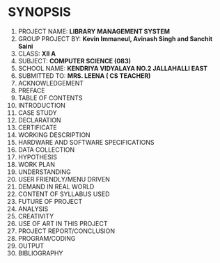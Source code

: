 # SYNOPSIS

1.  PROJECT NAME: **LIBRARY MANAGEMENT SYSTEM**
2.  GROUP PROJECT BY: **Kevin Immaneul, Avinash Singh and Sanchit Saini**
3. CLASS: **XII A**
4. SUBJECT: **COMPUTER SCIENCE (083)**
5. SCHOOL NAME: **KENDRIYA VIDYALAYA NO.2 JALLAHALLI EAST**
6. SUBMITTED TO: **MRS. LEENA ( CS TEACHER)**
7. ACKNOWLEDGEMENT
8. PREFACE
9. TABLE OF CONTENTS
10. INTRODUCTION
11.  CASE STUDY
12.  DECLARATION
13.  CERTIFICATE
14. WORKING DESCRIPTION
15. HARDWARE AND SOFTWARE SPECIFICATIONS
16. DATA COLLECTION
17. HYPOTHESIS
18. WORK PLAN
19. UNDERSTANDING
20. USER FRIENDLY/MENU DRIVEN
21. DEMAND IN REAL WORLD
22. CONTENT OF SYLLABUS USED
23. FUTURE OF PROJECT
24. ANALYSIS
25. CREATIVITY
26. USE OF ART IN THIS PROJECT
27. PROJECT REPORT/CONCLUSION
28. PROGRAM/CODING
29. OUTPUT
30. BIBLIOGRAPHY   